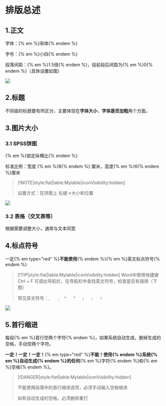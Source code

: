 # 排版总述

## 1.正文

字体：{% em %}宋体{% endem %}

字号：{% em %}小四{% endem %}

段落间距：{% em %}1.5倍{% endem %}，段前段后间距为{% em %}0{% endem %}（具体设置如图）

![](https://s1.ax1x.com/2020/07/05/UShtKA.png)

## 2.标题

不同级的标题要有所区分，主要体现在**字体大小**、**字体是否加粗**两个方面。

## 3.图片大小

### 3.1 SPSS饼图

{% em %}锁定纵横比{% endem %}

标准比例：宽度 {% em %}8{% endem %} 厘米，高度{% em %}6{% endem %}厘米

> [!NOTE|style:flat|lable:Mylable|iconVisibility:hidden]
>
> 设置方式：在饼图上 右键->大小和位置

![](https://s1.ax1x.com/2020/07/05/Up0kuD.png)

### 3.2 表格（交叉表等）

根据需要调整大小，通常与文本同宽

## 4.标点符号

一定{% em type="red" %}**不能使用**{% endem %}{% em %}英文标点符号{% endem %}

> [!TIP|style:flat|lable:Mylable|iconVisibility:hidden]
> Word中使用快捷键 Ctrl + F 可调出导航栏，在导航栏中查找英文符号，检查是否有错用（下图）
>
> 常见英文符号：`,   .  “   ”   ;   :   ! `

![](https://s1.ax1x.com/2020/07/05/UpsT6P.png)

## 5.首行缩进

每段{% em %}首行空两个字符{% endem %}，如果系统自动生成，删掉生成的空格，手动空两个字符。

**一定！一定！一定！**{% em type="red" %}**不能！**使用{% endem %}系统{% em %}自动生成{% endem %}的**任何**{% em %}字符{% endem %}和{% em %}空格{% endem %}。

>[!DANGER|style:flat|lable:Mylable|iconVisibility:hidden]
>
>不能使用段落中的首行缩进选项，必须手动输入空格缩进
>
>如有自动生成的空格，必须删除重打